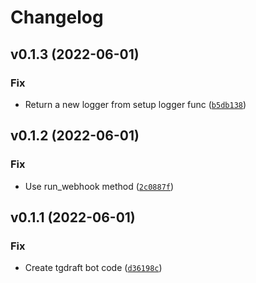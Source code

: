 # Changelog

<!--next-version-placeholder-->

## v0.1.3 (2022-06-01)
### Fix
* Return a new logger from setup logger func ([`b5db138`](https://github.com/Daniele-Tentoni/tgdraft/commit/b5db13825fafabe69e7e061e495b39a19ff60685))

## v0.1.2 (2022-06-01)
### Fix
* Use run_webhook method ([`2c0887f`](https://github.com/Daniele-Tentoni/tgdraft/commit/2c0887feaf9561eb4ad9d354227f8d13b047af75))

## v0.1.1 (2022-06-01)
### Fix
* Create tgdraft bot code ([`d36198c`](https://github.com/Daniele-Tentoni/tgdraft/commit/d36198ce884811994dba8c1d0e411dc6bfa963c9))
